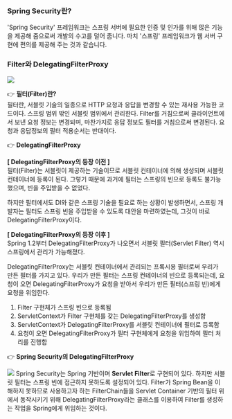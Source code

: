 ### **Spring Security란?**
<aside>
'Spring Security' 프레임워크는 스프링 서버에 필요한 인증 및 인가를 위해 많은 기능을 제공해 줌으로써 개발의 수고를 덜어 줍니다. 마치 '스프링' 프레임워크가 웹 서버 구현에 편의를 제공해 주는 것과 같습니다.
</aside>


### **Filter와 DelegatingFilterProxy**
<img src="https://user-images.githubusercontent.com/45676906/116671110-86d57480-a9db-11eb-98e8-00e944812410.png"></img>

👉 **필터(Filter)란?**<br>
필터란, 서블릿 기술의 일종으로 HTTP 요청과 응답을 변경할 수 있는 재사용 가능한 코드이다. 스프링 범위 밖인 서블릿 범위에서 관리한다. Filter를 거침으로써 클라이언트에서 보낸 요청 정보는 변경되며, 마찬가지로 응답 정보도 필터를 거침으로써 변경된다. 요청과 응답정보의 필터 적용순서는 반대이다. <br>

👉 **DelegatingFilterProxy**

**[ DelegatingFilterProxy의 등장 이전 ]**<br>
필터(Filter)는 서블릿이 제공하는 기술이므로 서블릿 컨테이너에 의해 생성되며 서블릿 컨테이너에 등록이 된다. 그렇기 때문에 과거에 필터는 스프링의 빈으로 등록도 불가능했으며, 빈을 주입받을 수 없었다.

하지만 필터에서도 DI와 같은 스프링 기술을 필요로 하는 상황이 발생하면서, 스프링 개발자는 필터도 스프링 빈을 주입받을 수 있도록 대안을 마련하였는데, 그것이 바로 DelegatingFilterProxy이다.

**[ DelegatingFilterProxy의 등장 이후 ]**<br>
Spring 1.2부터 DelegatingFilterProxy가 나오면서 서블릿 필터(Servlet Filter) 역시 스프링에서 관리가 가능해졌다.

DelegatingFilterProxy는 서블릿 컨테이너에서 관리되는 프록시용 필터로써 우리가 만든 필터를 가지고 있다. 우리가 만든 필터는 스프링 컨테이너의 빈으로 등록되는데, 요청이 오면 DelegatingFilterProxy가 요청을 받아서 우리가 만든 필터(스프링 빈)에게 요청을 위임한다.

1. Filter 구현체가 스프링 빈으로 등록됨
2. ServletContext가 Filter 구현체를 갖는 DelegatingFilterProxy를 생성함
3. ServletContext가 DelegatingFilterProxy를 서블릿 컨테이너에 필터로 등록함
4. 요청이 오면 DelegatingFilterProxy가 필터 구현체에게 요청을 위임하여 필터 처리를 진행함

👉 **Spring Security의 DelegatingFilterProxy**

<img src="https://teamsparta.notion.site/image/https%3A%2F%2Fs3-us-west-2.amazonaws.com%2Fsecure.notion-static.com%2Fe2cecf58-8c46-44d3-bd2b-7136c17b775f%2FUntitled.png?id=d6e0c2d5-cb1a-4b76-9307-3a3567fae7f8&table=block&spaceId=83c75a39-3aba-4ba4-a792-7aefe4b07895&width=1370&userId=&cache=v2"></img>
Spring Security는 Spring 기반이며 **Servlet Filter**로 구현되어 있다. 하지만 서블릿 필터는 스프링 빈에 접근하지 못하도록 설정되어 있다. Filter가 Spring Bean을 이해하지 못하므로 사용하고자 하는 FilterChain들을 Servlet Container 기반의 필터 위에서 동작시키기 위해 DelegatingFilterProxy라는 클래스를 이용하여 Filter를 생성하는 작업을 Spring에게 위임하는 것이다.